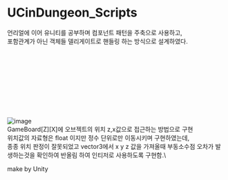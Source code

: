 # UCinDungeon_Scripts

언리얼에 이어 유니티를 공부하며 컴포넌트 패턴을 주축으로 사용하고,\
포함관계가 아닌 객체들 델리게이트로 핸들링 하는 방식으로 설계하였다.

\
\
\
\
\
\
\
\
\
![image](https://user-images.githubusercontent.com/49256779/102712176-56c9e680-4302-11eb-91e7-3413de1a16a9.png)\
GameBoard[Z][X]에 오브젝트의 위치 z,x값으로 접근하는 방법으로 구현\
위치값의 자료형은 float 이지만 정수 단위로만 이동시키며 구현하였는데,\
종종 위치 판정이 잘못되었고 vector3에서 x y z 값을 가져올때 부동소수점 오차가 발생하는것을 확인하여 반올림 하여 인티저로 사용하도록 구현함.\

make by Unity
